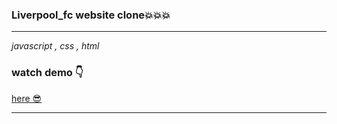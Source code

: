 ### Liverpool_fc website clone💥💥💥
<hr/>
<i>javascript , css , html</i> 

### watch demo 👇
<a href="https://omidfoladvand4.github.io/Liverpool_website/"> here 😎<a/>
<hr>

